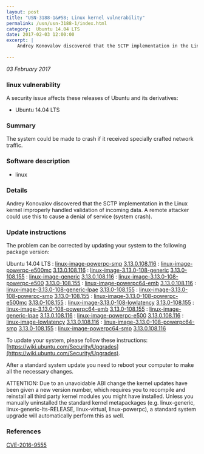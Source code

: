```yaml
---
layout: post
title: "USN-3188-1&#58; Linux kernel vulnerability"
permalink: /usn/usn-3188-1/index.html
category:  Ubuntu 14.04 LTS
date: 2017-02-03 12:00:00
excerpt: |
    Andrey Konovalov discovered that the SCTP implementation in the Linux kernel improperly handled validation of incoming data. A remote attacker could use this to cause a denial of service (system crash). 
    
--- 
```

 
 

*03 February 2017*

### linux vulnerability

A security issue affects these releases of Ubuntu and its derivatives:

* Ubuntu 14.04 LTS

### Summary

The system could be made to crash if it received specially crafted network traffic.

### Software description

* linux 

### Details

Andrey Konovalov discovered that the SCTP implementation in the Linux kernel improperly handled validation of incoming data. A remote attacker could use this to cause a denial of service (system crash). 

### Update instructions

The problem can be corrected by updating your system to the following package version:

Ubuntu 14.04 LTS
 : [linux-image-powerpc-smp](https://launchpad.net/ubuntu/+source/linux) <span> [3.13.0.108.116](https://launchpad.net/ubuntu/+source/linux/3.13.0-108.155) </span> 
 : [linux-image-powerpc-e500mc](https://launchpad.net/ubuntu/+source/linux) <span> [3.13.0.108.116](https://launchpad.net/ubuntu/+source/linux/3.13.0-108.155) </span> 
 : [linux-image-3.13.0-108-generic](https://launchpad.net/ubuntu/+source/linux) <span> [3.13.0-108.155](https://launchpad.net/ubuntu/+source/linux/3.13.0-108.155) </span> 
 : [linux-image-generic](https://launchpad.net/ubuntu/+source/linux) <span> [3.13.0.108.116](https://launchpad.net/ubuntu/+source/linux/3.13.0-108.155) </span> 
 : [linux-image-3.13.0-108-powerpc-e500](https://launchpad.net/ubuntu/+source/linux) <span> [3.13.0-108.155](https://launchpad.net/ubuntu/+source/linux/3.13.0-108.155) </span> 
 : [linux-image-powerpc64-emb](https://launchpad.net/ubuntu/+source/linux) <span> [3.13.0.108.116](https://launchpad.net/ubuntu/+source/linux/3.13.0-108.155) </span> 
 : [linux-image-3.13.0-108-generic-lpae](https://launchpad.net/ubuntu/+source/linux) <span> [3.13.0-108.155](https://launchpad.net/ubuntu/+source/linux/3.13.0-108.155) </span> 
 : [linux-image-3.13.0-108-powerpc-smp](https://launchpad.net/ubuntu/+source/linux) <span> [3.13.0-108.155](https://launchpad.net/ubuntu/+source/linux/3.13.0-108.155) </span> 
 : [linux-image-3.13.0-108-powerpc-e500mc](https://launchpad.net/ubuntu/+source/linux) <span> [3.13.0-108.155](https://launchpad.net/ubuntu/+source/linux/3.13.0-108.155) </span> 
 : [linux-image-3.13.0-108-lowlatency](https://launchpad.net/ubuntu/+source/linux) <span> [3.13.0-108.155](https://launchpad.net/ubuntu/+source/linux/3.13.0-108.155) </span> 
 : [linux-image-3.13.0-108-powerpc64-emb](https://launchpad.net/ubuntu/+source/linux) <span> [3.13.0-108.155](https://launchpad.net/ubuntu/+source/linux/3.13.0-108.155) </span> 
 : [linux-image-generic-lpae](https://launchpad.net/ubuntu/+source/linux) <span> [3.13.0.108.116](https://launchpad.net/ubuntu/+source/linux/3.13.0-108.155) </span> 
 : [linux-image-powerpc-e500](https://launchpad.net/ubuntu/+source/linux) <span> [3.13.0.108.116](https://launchpad.net/ubuntu/+source/linux/3.13.0-108.155) </span> 
 : [linux-image-lowlatency](https://launchpad.net/ubuntu/+source/linux) <span> [3.13.0.108.116](https://launchpad.net/ubuntu/+source/linux/3.13.0-108.155) </span> 
 : [linux-image-3.13.0-108-powerpc64-smp](https://launchpad.net/ubuntu/+source/linux) <span> [3.13.0-108.155](https://launchpad.net/ubuntu/+source/linux/3.13.0-108.155) </span> 
 : [linux-image-powerpc64-smp](https://launchpad.net/ubuntu/+source/linux) <span> [3.13.0.108.116](https://launchpad.net/ubuntu/+source/linux/3.13.0-108.155) </span> 

To update your system, please follow these instructions: [https://wiki.ubuntu.com/Security/Upgrades](https://wiki.ubuntu.com/Security/Upgrades).

After a standard system update you need to reboot your computer to make all the necessary changes.

ATTENTION: Due to an unavoidable ABI change the kernel updates have been given a new version number, which requires you to recompile and reinstall all third party kernel modules you might have installed. Unless you manually uninstalled the standard kernel metapackages (e.g. linux-generic, linux-generic-lts-RELEASE, linux-virtual, linux-powerpc), a standard system upgrade will automatically perform this as well. 

### References

 
 [CVE-2016-9555](http://people.ubuntu.com/~ubuntu-security/cve/CVE-2016-9555)
 

